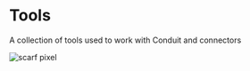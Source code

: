 # Tools

A collection of tools used to work with Conduit and connectors

![scarf pixel](https://static.scarf.sh/a.png?x-pxid=ac91a8ff-ff0a-4878-b348-cd042c52e1b3)
